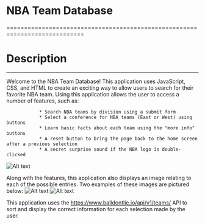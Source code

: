 # NBA Team Database #
============================================================================

# Description
----------------------------------------------------------------------------
 Welcome to the NBA Team Database! This application uses JavaScript, CSS, and HTML to create an exciting way to allow users to search for their favorite NBA team. Using this application allows the user to access a number of features, such as:
                
                * Search NBA teams by division using a submit form
                * Select a conference for NBA teams (East or West) using buttons
                * Learn basic facts about each team using the "more info" buttons
                * A reset button to bring the page back to the home screen after a previous selection
                * A secret surprise sound if the NBA logo is double-clicked

![Alt text](Media/NBA.jpeg/200x150 "Double Click Here on the application!!")

Along with the features, this application also displays an image relating to each of the possible entries. Two examples of these images are pictured below:
![Alt text](Media/PacificNBA.png/200x150 "Pacific division related the submission of 'Pacific' into the submit form")
![Alt text](Media/WesternNBA.webp/200x150 "Western conference image relating to the western conference button applied")


This application uses the https://www.balldontlie.io/api/v1/teams/ API to sort and display the correct information for each selection made by the user.



